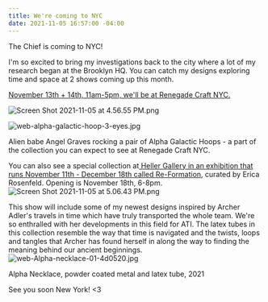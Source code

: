 ```yaml
---
title: We're coming to NYC
date: 2021-11-05 16:57:00 -04:00
---
```


The Chief is coming to NYC!

I'm so excited to bring my investigations back to the city where a lot of my research began at the Brooklyn HQ. You can catch my designs exploring time and space at 2 shows coming up this month.

[November 13th \+ 14th, 11am-5pm, we'll be at Renegade Craft NYC.](https://www.renegadecraft.com/fair/new-york-winter/)

![Screen Shot 2021-11-05 at 4.56.55 PM.png](/uploads/Screen%20Shot%202021-11-05%20at%204.56.55%20PM.png)

![web-alpha-galactic-hoop-3-eyes.jpg](/uploads/web-alpha-galactic-hoop-3-eyes.jpg)

Alien babe Angel Graves rocking a pair of Alpha Galactic Hoops - a part of the collection you can expect to see at Renegade Craft NYC. 

You can also see a special collection at[ Heller Gallery in an exhibition that runs November 11th - December 18th called Re-Formation](https://www.hellergallery.com/exhibitions#/upcoming-4/), curated by Erica Rosenfeld. Opening is November 18th, 6-8pm.
![Screen Shot 2021-11-05 at 5.06.43 PM.png](/uploads/Screen%20Shot%202021-11-05%20at%205.06.43%20PM.png)

This show will include some of my newest designs inspired by Archer Adler's travels in time which have truly transported the whole team. We're so enthralled with her developments in this field for ATI. The latex tubes in this collection resemble the way that time is navigated and the twists, loops and tangles that Archer has found herself in along the way to finding the meaning behind our ancient beginnings. 
![web-Alpha-necklace-01-4d0520.jpg](/uploads/web-Alpha-necklace-01-4d0520.jpg)

Alpha Necklace, powder coated metal and latex tube, 2021

See you soon New York!
<3